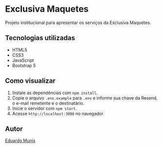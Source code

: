 # Exclusiva Maquetes

Projeto institucional para apresentar os serviços da Exclusiva Maquetes.

## Tecnologias utilizadas

- HTML5
- CSS3
- JavaScript
- Bootstrap 5

## Como visualizar

1. Instale as dependências com `npm install`.
2. Copie o arquivo `.env.example` para `.env` e informe sua chave da Resend, o e-mail remetente e o destinatário.
3. Inicie o servidor com `npm start`.
4. Acesse `http://localhost:3000` no navegador.

## Autor

[Eduardo Munis](https://github.com/eduardomunis)
